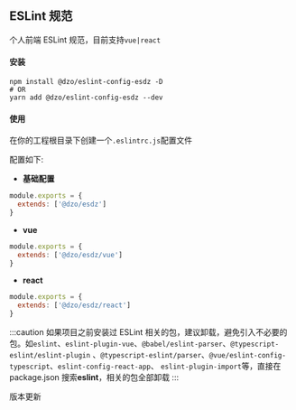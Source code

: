 ## ESLint 规范

个人前端 ESLint 规范，目前支持`vue|react`

#### 安装

```shell
npm install @dzo/eslint-config-esdz -D
# OR
yarn add @dzo/eslint-config-esdz --dev
```

#### 使用

在你的工程根目录下创建一个`.eslintrc.js`配置文件

配置如下:

- **基础配置**

```js
module.exports = {
  extends: ['@dzo/esdz']
}
```

- **vue**

```js
module.exports = {
  extends: ['@dzo/esdz/vue']
}
```

- **react**

```js
module.exports = {
  extends: ['@dzo/esdz/react']
}
```

:::caution
如果项目之前安装过 ESLint 相关的包，建议卸载，避免引入不必要的包。如`eslint`、`eslint-plugin-vue`、`@babel/eslint-parser`、`@typescript-eslint/eslint-plugin` 、`@typescript-eslint/parser`、`@vue/eslint-config-typescript`、`eslint-config-react-app`、
`eslint-plugin-import`等，直接在 package.json 搜索**eslint**，相关的包全部卸载
:::

版本更新

